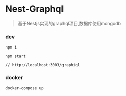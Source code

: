 # Nest-Graphql

> 基于Nestjs实现的graphql项目,数据库使用mongodb

### dev

```
npm i

npm start

// http://localhost:3003/graphiql
```

### docker

```bash
docker-compose up
```

